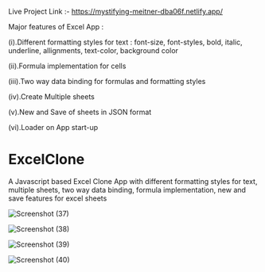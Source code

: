 Live Project Link :- https://mystifying-meitner-dba06f.netlify.app/

Major features of Excel App :

(i).Different formatting styles for text : font-size, font-styles, bold, italic, underline, allignments, text-color, background color

(ii).Formula implementation for cells

(iii).Two way data binding for formulas and formatting styles

(iv).Create Multiple sheets

(v).New and Save of sheets in JSON format

(vi).Loader on App start-up


# ExcelClone
A Javascript based Excel Clone App with different formatting styles for text, multiple sheets, two way data binding, formula implementation, new and save features for excel sheets


![Screenshot (37)](https://user-images.githubusercontent.com/50835817/147388609-82d7f0cc-6bee-4e48-9840-68bf91083e2a.png)


![Screenshot (38)](https://user-images.githubusercontent.com/50835817/147388624-d87d9db3-08ae-4214-992d-195d0ee51810.png)


![Screenshot (39)](https://user-images.githubusercontent.com/50835817/147388637-1d93b079-95e1-4233-84f2-50b17ef04295.png)


![Screenshot (40)](https://user-images.githubusercontent.com/50835817/147388643-917413d1-b39e-4c6e-945f-f5d901bc223c.png)
